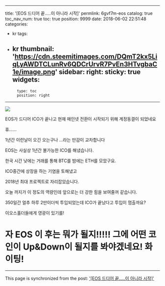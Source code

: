 
---
title: '[EOS 드디어 끝.....이 아니라 시작]'
permlink: 6gvf7m-eos
catalog: true
toc_nav_num: true
toc: true
position: 9999
date: 2018-06-02 22:51:48
categories:
- kr
tags:
- kr
thumbnail: 'https://cdn.steemitimages.com/DQmT2kx5LiqLyAWDTCLunRv6QDCrUrvR7PvEn3HTvgbaC1e/image.png'
sidebar:
    right:
        sticky: true
widgets:
    -
        type: toc
        position: right
---


![](https://cdn.steemitimages.com/DQmT2kx5LiqLyAWDTCLunRv6QDCrUrvR7PvEn3HTvgbaC1e/image.png)

EOS가 드디어 ICO가 끝나고 현재 매인넷 전환이 시작되기 위해 계정동결이 되었네요

휴......

1년간  이런날이 오긴 오는구나 ...라는 만감이 교차합니다

EOS는 사실상 1년간 불가능한 ICO를 해냈습니다.

한국 시간 낮에는 거래를 통해 BTC를  밤에는 ETH를 모았구요.

ICO중간에 상장을 하는 기염을 토해냈고

2018년 최대 프로젝트로 자리잡았습니다.

오늘 까지가 이 정도의 역량인데 앞으로는 더 강한 힘을 보여줄꺼 같습니다. 

350일간 얼추 하루 2만이더씩 투입되었는데 ICO가 끝났다고 투입이 멈출까요?


이오스홀더들에게 영광이 있기를!




# 자 EOS  이 후는 뭐가 될지!!!!! 그에 어떤 코인이 Up&Down이 될지를 봐야겠네요! 화이팅!

- - -

This page is synchronized from the post: ['[EOS 드디어 끝.....이 아니라 시작]'](https://steemit.com/@virus707/6gvf7m-eos)
